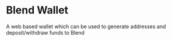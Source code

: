 # Blend Wallet
 A web based wallet which can be used to generate addresses and deposit/withdraw funds to Blend
